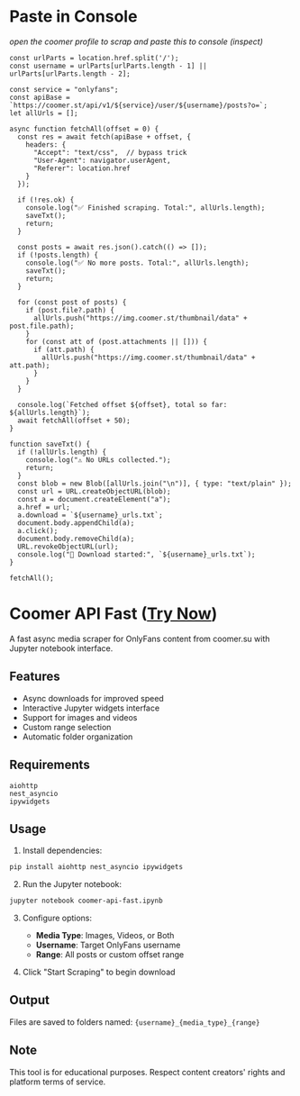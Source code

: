 # Paste in Console 
_open the coomer profile to scrap and paste this to console (inspect)_

```
const urlParts = location.href.split('/');
const username = urlParts[urlParts.length - 1] || urlParts[urlParts.length - 2];

const service = "onlyfans";
const apiBase = `https://coomer.st/api/v1/${service}/user/${username}/posts?o=`;
let allUrls = [];

async function fetchAll(offset = 0) {
  const res = await fetch(apiBase + offset, {
    headers: {
      "Accept": "text/css",  // bypass trick
      "User-Agent": navigator.userAgent,
      "Referer": location.href
    }
  });

  if (!res.ok) {
    console.log("✅ Finished scraping. Total:", allUrls.length);
    saveTxt();
    return;
  }

  const posts = await res.json().catch(() => []);
  if (!posts.length) {
    console.log("✅ No more posts. Total:", allUrls.length);
    saveTxt();
    return;
  }

  for (const post of posts) {
    if (post.file?.path) {
      allUrls.push("https://img.coomer.st/thumbnail/data" + post.file.path);
    }
    for (const att of (post.attachments || [])) {
      if (att.path) {
        allUrls.push("https://img.coomer.st/thumbnail/data" + att.path);
      }
    }
  }

  console.log(`Fetched offset ${offset}, total so far: ${allUrls.length}`);
  await fetchAll(offset + 50);
}

function saveTxt() {
  if (!allUrls.length) {
    console.log("⚠️ No URLs collected.");
    return;
  }
  const blob = new Blob([allUrls.join("\n")], { type: "text/plain" });
  const url = URL.createObjectURL(blob);
  const a = document.createElement("a");
  a.href = url;
  a.download = `${username}_urls.txt`;
  document.body.appendChild(a);
  a.click();
  document.body.removeChild(a);
  URL.revokeObjectURL(url);
  console.log("💾 Download started:", `${username}_urls.txt`);
}

fetchAll();
```

# Coomer API Fast ([Try Now](https://colab.research.google.com/github/profinderbro/coomer-api-fast/blob/main/coomer-api-fast.ipynb))

A fast async media scraper for OnlyFans content from coomer.su with Jupyter notebook interface.

## Features

- Async downloads for improved speed
- Interactive Jupyter widgets interface
- Support for images and videos
- Custom range selection
- Automatic folder organization

## Requirements

```
aiohttp
nest_asyncio
ipywidgets
```

## Usage

1. Install dependencies:
```bash
pip install aiohttp nest_asyncio ipywidgets
```

2. Run the Jupyter notebook:
```bash
jupyter notebook coomer-api-fast.ipynb
```

3. Configure options:
   - **Media Type**: Images, Videos, or Both
   - **Username**: Target OnlyFans username
   - **Range**: All posts or custom offset range

4. Click "Start Scraping" to begin download

## Output

Files are saved to folders named: `{username}_{media_type}_{range}`

## Note

This tool is for educational purposes. Respect content creators' rights and platform terms of service.
